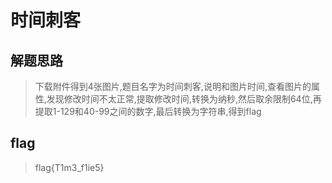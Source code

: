 # 时间刺客

## 解题思路

> 下载附件得到4张图片,题目名字为时间刺客,说明和图片时间,查看图片的属性,发现修改时间不太正常,提取修改时间,转换为纳秒,然后取余限制64位,再提取1-129和40-99之间的数字,最后转换为字符串,得到flag


## flag

> flag{T1m3_f1ie5}
